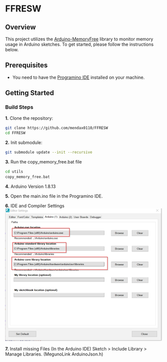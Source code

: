 # FFRESW

## Overview

This project utilizes the [Arduino-MemoryFree](https://github.com/mpflaga/Arduino-MemoryFree) library to monitor memory usage in Arduino sketches. To get started, please follow the instructions below.

## Prerequisites

- You need to have the [Programino IDE](https://www.programino.com/) installed on your machine.

## Getting Started

### Build Steps

**1.** Clone the repository:
```bash
git clone https://github.com/mendax0110/FFRESW
cd FFRESW
```
**2.** Init submodule:
````bash
git submodule update --init --recursive
````

**3.** Run the copy_memory_free.bat file
```bash	
cd utils
copy_memory_free.bat
```

**4.** Arduino Version 1.8.13

**5.** Open the main.ino file in the Programino IDE.

**6.** IDE and Compiler Settings
![alt text](docs/pictures/image.png)

**7.** Install missing Files
(In the Arduino IDE) Sketch > Include Library > Manage Libraries.
(MegunoLink
ArduinoJson.h)




